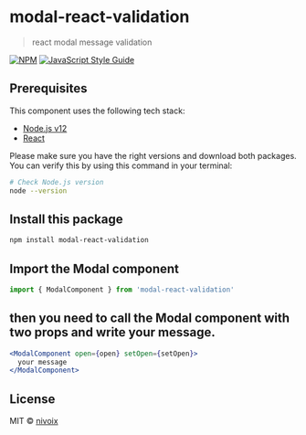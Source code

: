 # modal-react-validation

> react modal message validation

[![NPM](https://img.shields.io/npm/v/modal-react-validation.svg)](https://www.npmjs.com/package/modal-react-validation) [![JavaScript Style Guide](https://img.shields.io/badge/code_style-standard-brightgreen.svg)](https://standardjs.com)

## Prerequisites

This component uses the following tech stack:

- [Node.js v12](https://nodejs.org/en/)
- [React](https://react.dev/learn/start-a-new-react-project)

Please make sure you have the right versions and download both packages. You can verify this by using this command in your terminal:

```bash
# Check Node.js version
node --version
```

## Install this package

```bash
npm install modal-react-validation
```

## Import the Modal component

```jsx
import { ModalComponent } from 'modal-react-validation'
```

## then you need to call the Modal component with two props and write your message.

```jsx
<ModalComponent open={open} setOpen={setOpen}>
  your message
</ModalComponent>
```

## License

MIT © [nivoix](https://github.com/nivoix)
